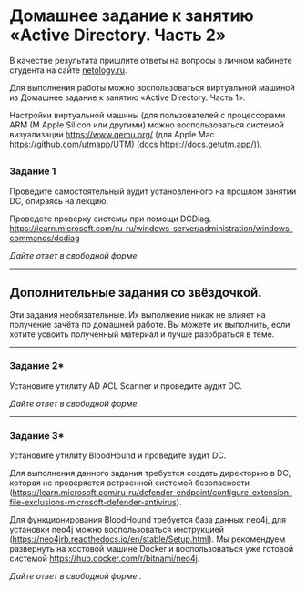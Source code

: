 # Домашнее задание к занятию «Active Directory. Часть 2»

В качестве результата пришлите ответы на вопросы в личном кабинете студента на сайте [netology.ru](https://netology.ru/).

Для выполнения работы можно воспользоваться виртуальной машиной из Домашнее задание к занятию «Active Directory. Часть 1».

Настройки виртуальной машины (для пользователей с процессорами ARM (M Apple Silicon или другими) можно воспользоваться системой визуализации https://www.qemu.org/ (для Apple Mac https://github.com/utmapp/UTM) (docs https://docs.getutm.app/)).

## 

### Задание 1

Проведите самостоятельный аудит установленного на прошлом занятии DC, опираясь на лекцию. 

Проведете проверку системы при помощи DCDiag. https://learn.microsoft.com/ru-ru/windows-server/administration/windows-commands/dcdiag

*Дайте ответ в свободной форме.*

------

## Дополнительные задания со звёздочкой.

Эти задания необязательные. Их выполнение никак не влияет на получение зачёта по домашней работе. Вы можете их выполнить, если хотите усвоить полученный материал и лучше разобраться в теме.

------

### Задание 2*

Установите утилиту AD ACL Scanner и проведите аудит DC.

*Дайте ответ в свободной форме.*

------

### Задание 3*

Установите утилиту BloodHound и проведите аудит DC.

Для выполнения данного задания требуется создать директорию в DC, которая не проверяется встроенной системой безопасности (https://learn.microsoft.com/ru-ru/defender-endpoint/configure-extension-file-exclusions-microsoft-defender-antivirus). 

Для функционирования BloodHound требуется база данных neo4j, для установки neo4j можно воспользоваться инструкцией (https://neo4jrb.readthedocs.io/en/stable/Setup.html). 
Мы рекомендуем развернуть на хостовой машине Docker и воспользоваться уже готовой системой https://hub.docker.com/r/bitnami/neo4j. 

*Дайте ответ в свободной форме..*
